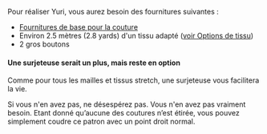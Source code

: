 
Pour réaliser Yuri, vous aurez besoin des fournitures suivantes :

- [Fournitures de base pour la couture](/docs/sewing/basic-sewing-supplies)
- Environ 2.5 mètres (2.8 yards) d'un tissu adapté ([voir Options de tissu](/docs/patterns/yuri/fabric))
- 2 gros boutons

<Note>

#### Une surjeteuse serait un plus, mais reste en option

Comme pour tous les mailles et tissus stretch, une surjeteuse vous facilitera la vie.

Si vous n'en avez pas, ne désespérez pas. Vous n'en avez pas vraiment besoin. 
Etant donné qu’aucune des coutures n’est étirée, vous pouvez simplement coudre ce patron avec un point droit normal.

</Note>
